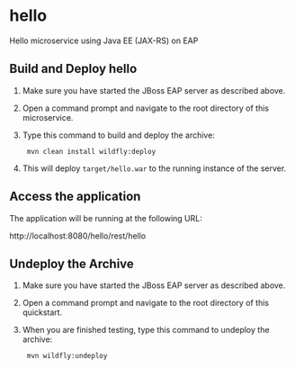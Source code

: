 # hello
Hello microservice using Java EE (JAX-RS) on EAP

Build and Deploy hello
-------------------------

1. Make sure you have started the JBoss EAP server as described above.
2. Open a command prompt and navigate to the root directory of this microservice.
3. Type this command to build and deploy the archive:

        mvn clean install wildfly:deploy

4. This will deploy `target/hello.war` to the running instance of the server.

Access the application
----------------------

The application will be running at the following URL:

http://localhost:8080/hello/rest/hello


Undeploy the Archive
--------------------

1. Make sure you have started the JBoss EAP server as described above.
2. Open a command prompt and navigate to the root directory of this quickstart.
3. When you are finished testing, type this command to undeploy the archive:

        mvn wildfly:undeploy
